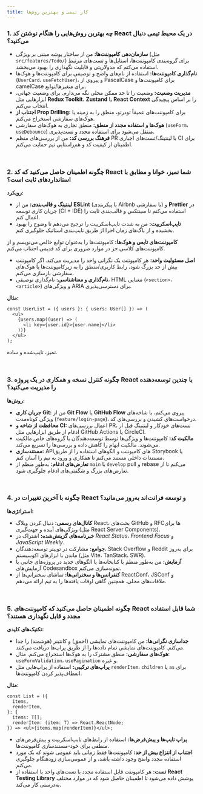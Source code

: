 ```yaml
---
title: کار تیمی و بهترین روش‌ها
---
```


<link rel="stylesheet" href="{{ site.baseurl }}/assets/css/persian.css">

### 1. چه بهترین روش‌هایی را هنگام نوشتن کد React در یک محیط تیمی دنبال می‌کنید؟

- **سازمان‌دهی کامپوننت‌ها:** من از ساختار پوشه مبتنی بر ویژگی (مثل `src/features/Todo/`) برای گروه‌بندی کامپوننت‌ها، استایل‌ها و تست‌های مرتبط استفاده می‌کنم که مدولاریتی و قابلیت نگهداری را بهبود می‌بخشد.
- **نام‌گذاری کامپوننت‌ها:** استفاده از نام‌های واضح و توصیفی برای کامپوننت‌ها و هوک‌ها (`UserCard`، `useFetchUser`)، و پیروی از PascalCase برای کامپوننت‌ها و camelCase برای متغیرها/توابع.
- **مدیریت وضعیت:** وضعیت را تا حد ممکن محلی نگه می‌دارم. برای وضعیت جهانی، ابزارهایی مثل **Redux Toolkit**، **Zustand** یا **React Context** را بر اساس پیچیدگی انتخاب می‌کنم.
- **اجتناب از Prop Drilling:** برای کامپوننت‌های عمیقاً تودرتو، منطق را به زمینه یا هوک‌های سفارشی استخراج می‌کنم.
- **هوک‌ها و استفاده مجدد از منطق:** منطق تجاری به هوک‌های سفارشی (`useForm`، `useDebounce`) منتقل می‌شود برای استفاده مجدد و تست‌پذیری.
- **فرهنگ بررسی کد:** من از بررسی‌های منظم PR با لینتینگ/تست‌های اجباری CI برای اطمینان از کیفیت کد و هم‌راستایی تیم حمایت می‌کنم.

<br />

### 2. چگونه اطمینان حاصل می‌کنید که کد React شما تمیز، خوانا و مطابق با استانداردهای ثابت است؟

**رویکرد:**

- **لینتینگ و قالب‌بندی:** من از **ESLint** (با پیکربندی Airbnb یا سفارشی) و **Prettier** در جریان کاری توسعه (CI + IDE) استفاده می‌کنم تا سینتکس و قالب‌بندی ثابت را اعمال کنم.
- **تایپ‌اسکریپت:** من به شدت تایپ‌اسکریپت را ترجیح می‌دهم تا وضوح را بهبود بخشیده و از باگ‌های زمان اجرا از طریق تایپ‌بندی استاتیک جلوگیری کنم.

**کامپوننت‌های تابعی و هوک‌ها:** کامپوننت‌ها را به‌عنوان توابع خالص می‌نویسم و از کامپوننت‌های کلاسی جز در موارد ضروری برای کد قدیمی اجتناب می‌کنم.

- **اصل مسئولیت واحد:** هر کامپوننت یک نگرانی واحد را مدیریت می‌کند. اگر کامپوننت بیش از حد بزرگ شود، رابط کاربری/منطق را به زیرکامپوننت‌ها یا هوک‌های سفارشی بازسازی می‌کنم.
- **نام‌گذاری و معناشناسی:** نام‌گذاری توصیفی، HTML معنایی (`<section>`، `<article>`) و ویژگی‌های ARIA برای دسترسی‌پذیری.

**مثال:**

```tsx
const UserList = ({ users }: { users: User[] }) => (
  <ul>
    {users.map((user) => (
      <li key={user.id}>{user.name}</li>
    ))}
  </ul>
);
```

تمیز، تایپ‌شده و ساده.

<br />

### 3. چگونه کنترل نسخه و همکاری در یک پروژه React با چندین توسعه‌دهنده را مدیریت می‌کنید؟

**روش‌ها:**

- **جریان کاری Git:** من از **Git Flow** یا **GitHub Flow** پیروی می‌کنم، با شاخه‌های ویژگی کوتاه‌مدت (`feature/login-page`)، درخواست‌های کشیدن و بررسی‌های کد.
- **محافظت از شاخه و CI:** اعمال بررسی‌های PR، تست‌های خودکار و لینتینگ قبل از ادغام از طریق ابزارهایی مثل GitHub Actions یا CircleCI.
- **مالکیت کد:** کامپوننت‌ها و ویژگی‌ها توسط توسعه‌دهندگان یا گروه‌های خاص مالکیت می‌شوند. مالکیت ابهام را کاهش داده و بررسی‌ها را تسریع می‌کند.
- **مستندسازی:** APIهای کامپوننت و الگوهای استفاده را از طریق Storybook یا مستندات داخلی مستند می‌کنم تا همکاری و ورود به تیم را آسان کنم.
- **تعارض‌های ادغام:** به‌طور منظم از `main` یا `develop` pull و rebase می‌کنم تا از تعارض‌های بزرگ و شگفتی‌های ادغام جلوگیری شود.

<br />

### 4. چگونه با آخرین تغییرات در React و توسعه فرانت‌اند به‌روز می‌مانید؟

**استراتژی‌ها:**

- **کانال‌های رسمی:** دنبال کردن وبلاگ React، بحث‌های GitHub و RFCها برای ویژگی‌های آینده و جهت‌گیری (مثل React Server Components).
- **خبرنامه‌های گزینش‌شده:** اشتراک در _React Status_، _Frontend Focus_ و _JavaScript Weekly_.
- **جوامع:** مشارکت در توییتر توسعه‌دهندگان، Stack Overflow و Reddit برای به‌روز ماندن با ابزارهای اکوسیستم (مثل Vite، TanStack، SWR).
- **آزمایش:** من به‌طور منظم با کتابخانه‌ها یا الگوهای جدید در پروژه‌های جانبی یا آزمایش‌های Codesandbox نمونه‌سازی می‌کنم.
- **کنفرانس‌ها و سخنرانی‌ها:** تماشای سخنرانی‌ها از ReactConf، JSConf و ملاقات‌های محلی. همچنین گاهی اوقات یافته‌ها را به تیم ارائه می‌دهم.

<br />

### 5. چگونه اطمینان حاصل می‌کنید که کامپوننت‌های React شما قابل استفاده مجدد و قابل نگهداری هستند؟

**تکنیک‌های کلیدی:**

- **جداسازی نگرانی‌ها:** من کامپوننت‌های نمایشی (احمق) و کانتینر (هوشمند) را جدا می‌کنم. کامپوننت‌های نمایشی تمام داده‌ها را از طریق پراپ‌ها دریافت می‌کنند.
- **هوک‌های سفارشی:** منطق مشترک را به هوک‌ها استخراج می‌کنم. مثال: `useFormValidation`، `usePagination` و غیره.
- **پراپ‌های ترکیبی:** استفاده از پراپ‌هایی مثل `renderItem`، `children` یا `as` برای انعطاف‌پذیر کردن کامپوننت‌ها.

**مثال:**

```tsx
const List = ({
  items,
  renderItem,
}: {
  items: T[];
  renderItem: (item: T) => React.ReactNode;
}) => <ul>{items.map(renderItem)}</ul>;
```

- **پراپ تایپ‌ها و پیش‌فرض‌ها:** استفاده از رابط‌های تایپ‌اسکریپت و پیش‌فرض‌های منطقی برای خود-مستندسازی کامپوننت‌ها.
- **اجتناب از انتزاع بیش از حد:** کامپوننت‌ها فقط زمانی باید عمومی شوند که یک مورد استفاده مجدد واضح وجود داشته باشد، و از عمومی‌سازی زودهنگام جلوگیری می‌کنم.
- **تست:** هر کامپوننت قابل استفاده مجدد با تست‌های واحد با استفاده از **React Testing Library** پوشش داده می‌شود تا اطمینان حاصل شود که در موارد مختلف به‌درستی کار می‌کند.